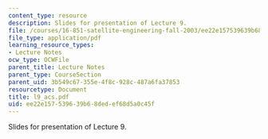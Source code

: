 ```yaml
---
content_type: resource
description: Slides for presentation of Lecture 9.
file: /courses/16-851-satellite-engineering-fall-2003/ee22e157539639b68dedef68d5a0c45f_l9_acs.pdf
file_type: application/pdf
learning_resource_types:
- Lecture Notes
ocw_type: OCWFile
parent_title: Lecture Notes
parent_type: CourseSection
parent_uid: 3b549c67-355e-4f8c-928c-487a6fa37853
resourcetype: Document
title: l9_acs.pdf
uid: ee22e157-5396-39b6-8ded-ef68d5a0c45f
---
```

Slides for presentation of Lecture 9.


